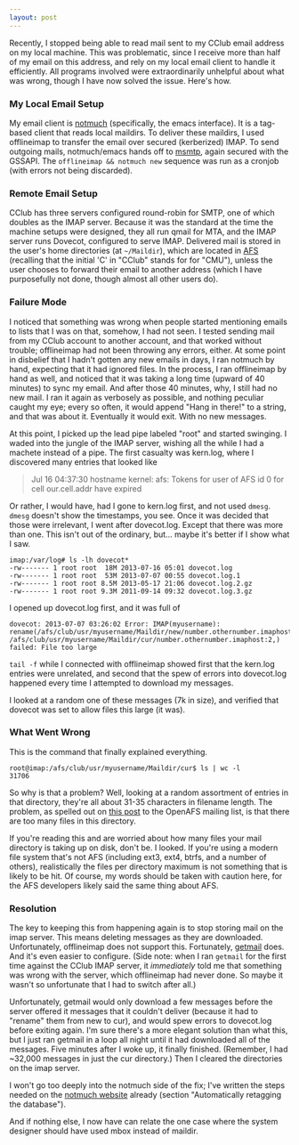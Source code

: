 ```yaml
---
layout: post
---
```


Recently, I stopped being able to read mail sent to my CClub email address on
my local machine.  This was problematic, since I receive more than half of my
email on this address, and rely on my local email client to handle it
efficiently.  All programs involved were extraordinarily unhelpful about what
was wrong, though I have now solved the issue.  Here's how.

### My Local Email Setup ###

My email client is [notmuch](http://notmuchmail.org/) (specifically, the emacs
interface).  It is a tag-based client that reads local maildirs.  To deliver
these maildirs, I used offlineimap to transfer the email over secured
(kerberized) IMAP.  To send outgoing mails, notmuch/emacs hands off to
[msmtp](http://msmtp.sourceforge.net/), again secured with the GSSAPI.  The
`offlineimap && notmuch new` sequence was run as a cronjob (with errors not
being discarded).

### Remote Email Setup ###

CClub has three servers configured round-robin for SMTP, one of which doubles
as the IMAP server.  Because it was the standard at the time the machine
setups were designed, they all run qmail for MTA, and the IMAP server runs
Dovecot, configured to serve IMAP.  Delivered mail is stored in the user's
home directories (at `~/Maildir`), which are located in
[AFS](https://en.wikipedia.org/wiki/OpenAFS) (recalling that the initial 'C'
in "CClub" stands for for "CMU"), unless the user chooses to forward their
email to another address (which I have purposefully not done, though almost
all other users do).

### Failure Mode ###

I noticed that something was wrong when people started mentioning emails to
lists that I was on that, somehow, I had not seen.  I tested sending mail from
my CClub account to another account, and that worked without trouble;
offlineimap had not been throwing any errors, either.  At some point in
disbelief that I hadn't gotten any new emails in days, I ran notmuch by hand,
expecting that it had ignored files.  In the process, I ran offlineimap by
hand as well, and noticed that it was taking a long time (upward of 40
minutes) to sync my email.  And after those 40 minutes, why, I still had no
new mail.  I ran it again as verbosely as possible, and nothing peculiar
caught my eye; every so often, it would append "Hang in there!" to a string,
and that was about it.  Eventually it would exit.  With no new messages.

At this point, I picked up the lead pipe labeled "root" and started swinging.
I waded into the jungle of the IMAP server, wishing all the while I had a
machete instead of a pipe.  The first casualty was kern.log, where I
discovered many entries that looked like

>Jul 16 04:37:30 hostname kernel: afs: Tokens for user of AFS id 0 for cell our.cell.addr have expired

Or rather, I would have, had I gone to kern.log first, and not used `dmesg`.
`dmesg` doesn't show the timestamps, you see.  Once it was decided that those
were irrelevant, I went after dovecot.log.  Except that there was more than
one.  This isn't out of the ordinary, but... maybe it's better if I show what
I saw.

    imap:/var/log# ls -lh dovecot*
    -rw------- 1 root root  18M 2013-07-16 05:01 dovecot.log
    -rw------- 1 root root  53M 2013-07-07 00:55 dovecot.log.1
    -rw------- 1 root root 8.5M 2013-05-17 21:06 dovecot.log.2.gz
    -rw------- 1 root root 9.3M 2011-09-14 09:32 dovecot.log.3.gz

I opened up dovecot.log first, and it was full of

    dovecot: 2013-07-07 03:26:02 Error: IMAP(myusername): rename(/afs/club/usr/myusername/Maildir/new/number.othernumber.imaphost, /afs/club/usr/myusername/Maildir/cur/number.othernumber.imaphost:2,) failed: File too large

`tail -f` while I connected with offlineimap showed first that the kern.log
entries were unrelated, and second that the spew of errors into dovecot.log
happened every time I attempted to download my messages.

I looked at a random one of these messages (7k in size), and verified that
dovecot was set to allow files this large (it was).

### What Went Wrong ###

This is the command that finally explained everything.

    root@imap:/afs/club/usr/myusername/Maildir/cur$ ls | wc -l
    31706

So why is that a problem?  Well, looking at a random assortment of entries in
that directory, they're all about 31-35 characters in filename length.  The
problem, as spelled out on
[this post](https://lists.openafs.org/pipermail/openafs-info/2010-August/034177.html)
to the OpenAFS mailing list, is that there are too many files in this
directory.

If you're reading this and are worried about how many files your mail
directory is taking up on disk, don't be.  I looked.  If you're using a modern
file system that's not AFS (including ext3, ext4, btrfs, and a number of
others), realistically the files per directory maximum is not something that
is likely to be hit.  Of course, my words should be taken with caution here,
for the AFS developers likely said the same thing about AFS.

### Resolution ###

The key to keeping this from happening again is to stop storing mail on the
imap server.  This means deleting messages as they are downloaded.
Unfortunately, offlineimap does not support this.  Fortunately,
[getmail](http://pyropus.ca/software/getmail/) does.  And it's even easier to
configure.  (Side note: when I ran `getmail` for the first time against the
CClub IMAP server, it *immediately* told me that something was wrong with the
server, which offlineimap had never done.  So maybe it wasn't so unfortunate
that I had to switch after all.)

Unfortunately, getmail would only download a few messages before the server
offered it messages that it couldn't deliver (because it had to "rename" them
from new to cur), and would spew errors to dovecot.log before exiting again.
I'm sure there's a more elegant solution than what this, but I just ran
getmail in a loop all night until it had downloaded all of the messages.  Five
minutes after I woke up, it finally finished.  (Remember, I had ~32,000
messages in just the cur directory.)  Then I cleared the directories on the
imap server.

I won't go too deeply into the notmuch side of the fix; I've written the steps
needed on the [notmuch website](http://notmuchmail.org/howto/#index6h2)
already (section "Automatically retagging the database").

And if nothing else, I now have can relate the one case where the system
designer should have used mbox instead of maildir.
